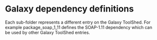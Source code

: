 Galaxy dependency definitions
=============================

Each sub-folder represents a different entry on the Galaxy ToolShed. For
example package_soap_1_11 defines the SOAP-1.11 dependency which can be
used by other Galaxy ToolShed entries.